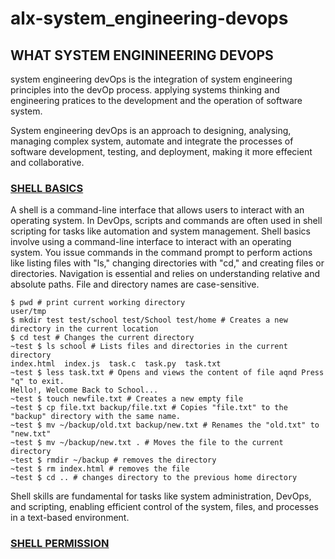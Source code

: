 # alx-system_engineering-devops

## WHAT SYSTEM ENGININEERING DEVOPS
 system engineering devOps is the integration of system engineering principles into the devOp process. applying systems thinking and  engineering pratices to the development and the operation of software system.
 
 System engineering devOps is an approach to designing, analysing, managing complex system, automate and integrate the processes of software development, testing, and deployment, making it more effecient and collaborative.

 
### [SHELL BASICS](./0x00-shell_basics)

A shell is a command-line interface that allows users to interact with an operating system. In DevOps, scripts and commands are often used in shell scripting for tasks like automation and system management.
Shell basics involve using a command-line interface to interact with an operating system. You issue commands in the command prompt to perform actions like listing files with "ls," changing directories with "cd," and creating files or directories. Navigation is essential and relies on understanding relative and absolute paths. File and directory names are case-sensitive.


```shell
$ pwd # print current working directory
user/tmp
$ mkdir test test/school test/School test/home # Creates a new directory in the current location
$ cd test # Changes the current directory
~test $ ls school # Lists files and directories in the current directory
index.html  index.js  task.c  task.py  task.txt
~test $ less task.txt # Opens and views the content of file aqnd Press "q" to exit.
Hello!, Welcome Back to School...
~test $ touch newfile.txt # Creates a new empty file
~test $ cp file.txt backup/file.txt # Copies "file.txt" to the "backup" directory with the same name.
~test $ mv ~/backup/old.txt backup/new.txt # Renames the "old.txt" to "new.txt"
~test $ mv ~/backup/new.txt . # Moves the file to the current directory
~test $ rmdir ~/backup # removes the directory
~test $ rm index.html # removes the file
~test $ cd .. # changes directory to the previous home directory
```
Shell skills are fundamental for tasks like system administration, DevOps, and scripting, enabling efficient control of the system, files, and processes in a text-based environment.



### [SHELL PERMISSION](./0x01-shell_permissions)


